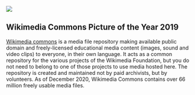<!-- This just provides a convenient way for viewing the visual essay, it is not actually needed in the essay -->
<a href="https://visual-essays.app"><img src="https://gitcdn.link/repo/jstor-labs/juncture/main/images/ve-button.png"></a>

<!-- Some config data for the essay -->
<param ve-config
       title="Wikimedial Commons 2019 Picture of the Year"
       layout="vtl">

## Wikimedia Commons Picture of the Year 2019

[Wikimedia commons](https://commons.wikimedia.org/wiki/Main_Page) is a media file repository making available public domain and freely-licensed educational media content (images, sound and video clips) to everyone, in their own language. It acts as a common repository for the various projects of the Wikimedia Foundation, but you do not need to belong to one of those projects to use media hosted here. The repository is created and maintained not by paid archivists, but by volunteers.  As of December 2020, Wikimedia Commons contains over 66 million freely usable media files.
<param ve-image
       fit="contain"
       url="https://upload.wikimedia.org/wikipedia/commons/3/37/Mud_Cow_Racing_-_Pacu_Jawi_-_West_Sumatra%2C_Indonesia.jpg"
       description='Two bulls running while the jockey holds on to them in pacu jawi (from Minangkabau, "bull race"), a traditional bull race in Tanah Datar, West Sumatra, Indonesia. 2015, Final-45.'
       attribution="Rodney Ee"
       license="CC BY 2.0">